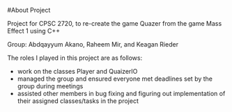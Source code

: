 #About Project

Project for CPSC 2720, to re-create the game Quazer from the game Mass Effect 1 using C++

Group:  Abdqayyum Akano,  Raheem Mir, and Keagan Rieder

The roles I played in this project are as follows:
- work on the classes Player and QuaizerIO
- managed the group and ensured everyone met deadlines set
  by the group during meetings
- assisted other members in bug fixing and figuring out implementation
  of their assigned classes/tasks in the project
